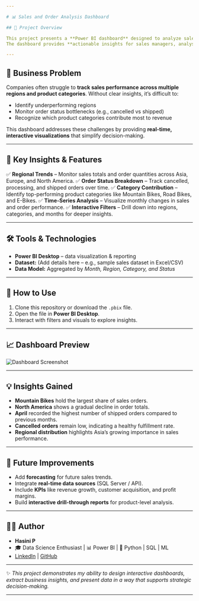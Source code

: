 ```yaml
---

# 📊 Sales and Order Analysis Dashboard

## 🔎 Project Overview

This project presents a **Power BI dashboard** designed to analyze sales and order data across regions, product categories, and order statuses.
The dashboard provides **actionable insights for sales managers, analysts, and decision-makers**, helping them identify growth opportunities, monitor performance, and optimize operations.

---
```


## 🏢 Business Problem

Companies often struggle to **track sales performance across multiple regions and product categories**. Without clear insights, it’s difficult to:

* Identify underperforming regions
* Monitor order status bottlenecks (e.g., cancelled vs shipped)
* Recognize which product categories contribute most to revenue

This dashboard addresses these challenges by providing **real-time, interactive visualizations** that simplify decision-making.

---

## 📌 Key Insights & Features

✅ **Regional Trends** – Monitor sales totals and order quantities across Asia, Europe, and North America.
✅ **Order Status Breakdown** – Track cancelled, processing, and shipped orders over time.
✅ **Category Contribution** – Identify top-performing product categories like Mountain Bikes, Road Bikes, and E-Bikes.
✅ **Time-Series Analysis** – Visualize monthly changes in sales and order performance.
✅ **Interactive Filters** – Drill down into regions, categories, and months for deeper insights.

---

## 🛠 Tools & Technologies

* **Power BI Desktop** – data visualization & reporting
* **Dataset:** (Add details here – e.g., sample sales dataset in Excel/CSV)
* **Data Model:** Aggregated by *Month, Region, Category, and Status*

---

## 🚀 How to Use

1. Clone this repository or download the `.pbix` file.
2. Open the file in **Power BI Desktop**.
3. Interact with filters and visuals to explore insights.

---

## 📈 Dashboard Preview

![Dashboard Screenshot](./Screenshot.png)

---

## 💡 Insights Gained

* **Mountain Bikes** hold the largest share of sales orders.
* **North America** shows a gradual decline in order totals.
* **April** recorded the highest number of shipped orders compared to previous months.
* **Cancelled orders** remain low, indicating a healthy fulfillment rate.
* **Regional distribution** highlights Asia’s growing importance in sales performance.

---

## 🔮 Future Improvements

* Add **forecasting** for future sales trends.
* Integrate **real-time data sources** (SQL Server / API).
* Include **KPIs** like revenue growth, customer acquisition, and profit margins.
* Build **interactive drill-through reports** for product-level analysis.

---

## 👩‍💻 Author

* **Hasini P**
* 🎓 Data Science Enthusiast | 📊 Power BI | 🐍 Python | SQL | ML
* [LinkedIn](https://www.linkedin.com/in/hasini-p-694357261/) | [GitHub](https://github.com/hasinii12)

---

✨ *This project demonstrates my ability to design interactive dashboards, extract business insights, and present data in a way that supports strategic decision-making.*

---

